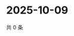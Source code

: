 # 2025-10-09

共 0 条

<!-- BEGIN ZHIHUQUESTIONS -->
<!-- 最后更新时间 Thu Oct 09 2025 19:09:55 GMT+0800 (China Standard Time) -->

<!-- END ZHIHUQUESTIONS -->
